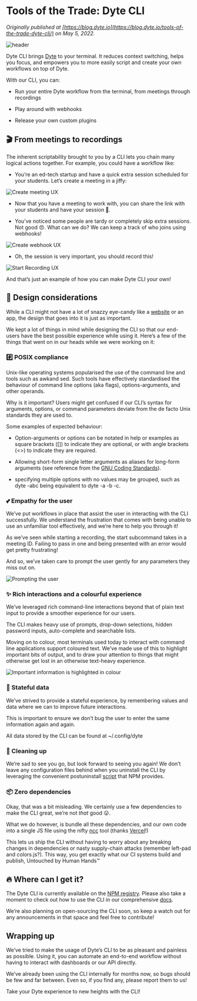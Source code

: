 # Tools of the Trade: Dyte CLI
*Originally published at [https://blog.dyte.io](https://blog.dyte.io/tools-of-the-trade-dyte-cli/) on May 5, 2022.*

![header](https://cdn-images-1.medium.com/max/3840/0*P5SmQan2HVKl5IV3.jpg)

Dyte CLI brings [Dyte](https://dyte.io) to your terminal. It reduces context switching, helps you focus, and empowers you to more easily script and create your own workflows on top of Dyte.

With our CLI, you can:

* Run your entire Dyte workflow from the terminal, from meetings through recordings

* Play around with webhooks

* Release your own custom plugins

## 🎬 From meetings to recordings

The inherent scriptability brought to you by a CLI lets you chain many logical actions together. For example, you could have a workflow like:

* You’re an ed-tech startup and have a quick extra session scheduled for your students. Let’s create a meeting in a jiffy:

![Create meeting UX](https://cdn-images-1.medium.com/max/3718/0*AIqkeJokFrTcSUan.jpeg)

* Now that you have a meeting to work with, you can share the link with your students and have your session 🤝.

* You’ve noticed some people are tardy or completely skip extra sessions. Not good 😠. What can we do? We can keep a track of who joins using webhooks!

![Create webhook UX](https://cdn-images-1.medium.com/max/3718/0*E9I_GlZ3-mVTOe_w.jpeg)

* Oh, the session is very important, you should record this!

![Start Recording UX](https://cdn-images-1.medium.com/max/3718/0*u9LFrUCYf022mV0b.jpeg)

And that’s just an example of how you can make Dyte CLI your own!

## 🎨 Design considerations

While a CLI might not have a lot of snazzy eye-candy like a [website](https://dyte.io) or an app, the design that goes into it is just as important.

We kept a lot of things in mind while designing the CLI so that our end-users have the best possible experience while using it. Here’s a few of the things that went on in our heads while we were working on it:

### #️⃣ POSIX compliance

Unix-like operating systems popularised the use of the command line and tools such as awkand sed. Such tools have effectively standardised the behaviour of command line options (aka flags), options-arguments, and other operands.

Why is it important? Users might get confused if our CLI’s syntax for arguments, options, or command parameters deviate from the de facto Unix standards they are used to.

Some examples of expected behaviour:

* Option-arguments or options can be notated in help or examples as square brackets ([]) to indicate they are optional, or with angle brackets (<>) to indicate they are required.

* Allowing short-form single letter arguments as aliases for long-form arguments (see reference from the [GNU Coding Standards](https://www.gnu.org/prep/standards/html_node/Command_002dLine-Interfaces.html)).

* specifying multiple options with no values may be grouped, such as dyte -abc being equivalent to dyte -a -b -c.

### 💕 Empathy for the user

We’ve put workflows in place that assist the user in interacting with the CLI successfully. We understand the frustration that comes with being unable to use an unfamiliar tool effectively, and we’re here to help you through it!

As we’ve seen while starting a recording, the start subcommand takes in a meeting ID. Failing to pass in one and being presented with an error would get pretty frustrating!

And so, we’ve taken care to prompt the user gently for any parameters they miss out on.

![Prompting the user](https://cdn-images-1.medium.com/max/2160/0*kPylpV_djzi8KXnQ.jpeg)

### ✨ Rich interactions and a colourful experience

We’ve leveraged rich command-line interactions beyond that of plain text input to provide a smoother experience for our users.

The CLI makes heavy use of prompts, drop-down selections, hidden password inputs, auto-complete and searchable lists.

Moving on to colour, most terminals used today to interact with command line applications support coloured text. We’ve made use of this to highlight important bits of output, and to draw your attention to things that might otherwise get lost in an otherwise text-heavy experience.

![Important information is highlighted in colour](https://cdn-images-1.medium.com/max/2468/0*ge0VCC_qboyuPyod.jpeg)

### 🧠 Stateful data

We’ve strived to provide a stateful experience, by remembering values and data where we can to improve future interactions.

This is important to ensure we don’t bug the user to enter the same information again and again.

All data stored by the CLI can be found at ~/.config/dyte

### 🧹 Cleaning up

We’re sad to see you go, but look forward to seeing you again! We don’t leave any configuration files behind when you uninstall the CLI by leveraging the convenient postuninstall [script](https://docs.npmjs.com/misc/scripts) that NPM provides.

### 📦 Zero dependencies

Okay, that was a bit misleading. We certainly use a few dependencies to make the CLI great, we’re not *that* good 😛.

What we do however, is bundle all these dependencies, and our own code into a single JS file using the nifty [ncc](https://github.com/vercel/ncc) tool (thanks [Vercel](https://vercel.com)!)

This lets us ship the CLI without having to worry about any breaking changes in dependencies or nasty supply-chain attacks (remember left-pad and colors.js?). This way, you get exactly what our CI systems build and publish, Untouched by Human Hands™️

## 🔥 Where can I get it?

The Dyte CLI is currently available on the [NPM registry](https://www.npmjs.com/package/@dytesdk/cli). Please also take a moment to check out how to use the CLI in our comprehensive [docs](https://docs.dyte.io/cli/installation).

We’re also planning on open-sourcing the CLI soon, so keep a watch out for any announcements in that space and feel free to contribute!

## Wrapping up

We’ve tried to make the usage of Dyte’s CLI to be as pleasant and painless as possible. Using it, you can automate an end-to-end workflow without having to interact with dashboards or our API directly.

We’ve already been using the CLI internally for months now, so bugs should be few and far between. Even so, if you find any, please report them to us!

Take your Dyte experience to new heights with the CLI!

